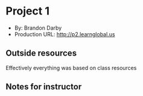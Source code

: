 # Project 1
+ By: Brandon Darby
+ Production URL: <http://p2.learnglobal.us>

## Outside resources
Effectively everything was based on class resources

## Notes for instructor
